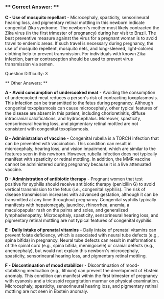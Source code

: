 ### ** Correct Answer: **

**C - Use of mosquito repellant** - Microcephaly, spasticity, sensorineural hearing loss, and pigmentary retinal mottling in this newborn indicate congenital Zika syndrome. The newborn's mother most likely contracted the Zika virus (in the first trimester of pregnancy) during her visit to Brazil. The best preventive measure against the virus for a pregnant woman is to avoid travel to endemic areas. If such travel is necessary during pregnancy, the use of mosquito repellent, mosquito nets, and long-sleeved, light-colored clothing help to prevent transmission. For individuals with known Zika infection, barrier contraception should be used to prevent virus transmission via semen.

Question Difficulty: 3

** Other Answers: **

**A - Avoid consumption of undercooked meat** - Avoiding the consumption of undercooked meat reduces a person's risk of contracting toxoplasmosis. This infection can be transmitted to the fetus during pregnancy. Although congenital toxoplasmosis can cause microcephaly, other typical features of the disease are absent in this patient, including chorioretinitis, diffuse intracranial calcifications, and hydrocephalus. Moreover, spasticity, sensorineural hearing loss, and pigmentary retinal mottled are not consistent with congenital toxoplasmosis.

**B - Administration of vaccine** - Congenital rubella is a TORCH infection that can be prevented with vaccination. This condition can result in microcephaly, hearing loss, and vision impairment, which are similar to the features seen in this newborn. However, rubella infection does not typically manifest with spasticity or retinal mottling. In addition, the MMR vaccine cannot be administered during pregnancy because it is a live attenuated vaccine.

**D - Administration of antibiotic therapy** - Pregnant women that test positive for syphilis should receive antibiotic therapy (penicillin G) to avoid vertical transmission to the fetus (i.e., congenital syphilis). The risk of disease transmission increases with advanced gestation, although it can be transmitted at any time throughout pregnancy. Congenital syphilis typically manifests with hepatomegaly, jaundice, rhinorrhea, anemia, a maculopapular rash on the palms and soles, and generalized lymphadenopathy. Microcephaly, spasticity, sensorineural hearing loss, and pigmentary retinal mottling are not typical features of congenital syphilis.

**E - Daily intake of prenatal vitamins** - Daily intake of prenatal vitamins can prevent folate deficiency, which is associated with neural tube defects (e.g., spina bifida) in pregnancy. Neural tube defects can result in malformations of the spinal cord (e.g., spina bifida, meningocele) or cranial defects (e.g., anencephaly), but would not explain this newborn's microcephaly, spasticity, sensorineural hearing loss, and pigmentary retinal mottling.

**F - Discontinuation of mood stabilizer** - Discontinuation of mood-stabilizing medication (e.g., lithium) can prevent the development of Ebstein anomaly. This condition can manifest within the first trimester of pregnancy with cyanosis and a tricuspid regurgitation murmur on physical examination. Microcephaly, spasticity, sensorineural hearing loss, and pigmentary retinal mottling are not seen in Ebstein anomaly.

